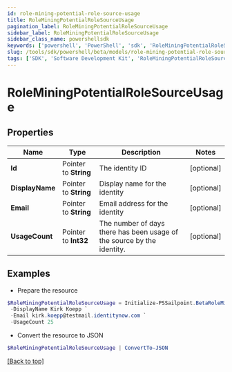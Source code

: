 ```yaml
---
id: role-mining-potential-role-source-usage
title: RoleMiningPotentialRoleSourceUsage
pagination_label: RoleMiningPotentialRoleSourceUsage
sidebar_label: RoleMiningPotentialRoleSourceUsage
sidebar_class_name: powershellsdk
keywords: ['powershell', 'PowerShell', 'sdk', 'RoleMiningPotentialRoleSourceUsage'] 
slug: /tools/sdk/powershell/beta/models/role-mining-potential-role-source-usage
tags: ['SDK', 'Software Development Kit', 'RoleMiningPotentialRoleSourceUsage']
---
```



# RoleMiningPotentialRoleSourceUsage

## Properties

Name | Type | Description | Notes
------------ | ------------- | ------------- | -------------
**Id** |  Pointer to **String** | The identity ID | [optional] 
**DisplayName** |  Pointer to **String** | Display name for the identity | [optional] 
**Email** |  Pointer to **String** | Email address for the identity | [optional] 
**UsageCount** |  Pointer to **Int32** | The number of days there has been usage of the source by the identity. | [optional] 

## Examples

- Prepare the resource
```powershell
$RoleMiningPotentialRoleSourceUsage = Initialize-PSSailpoint.BetaRoleMiningPotentialRoleSourceUsage  -Id 2c918089762475180176267f894b54dc `
 -DisplayName Kirk Koepp `
 -Email kirk.koepp@testmail.identitynow.com `
 -UsageCount 25
```

- Convert the resource to JSON
```powershell
$RoleMiningPotentialRoleSourceUsage | ConvertTo-JSON
```


[[Back to top]](#) 

